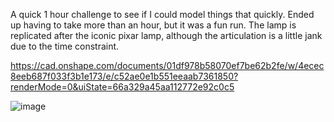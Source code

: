 A quick 1 hour challenge to see if I could model things that quickly. Ended up having to take more than an hour, but it was a fun run. The lamp is replicated after the iconic pixar lamp, although the articulation is a little jank due to the time constraint.

https://cad.onshape.com/documents/01df978b58070ef7be62b2fe/w/4ecec8eeb687f033f3b1e173/e/c52ae0e1b551eeaab7361850?renderMode=0&uiState=66a329a45aa112772e92c0c5

![image](https://github.com/user-attachments/assets/9ee5c1ca-58cd-47bf-90cb-081766bc0f17)
